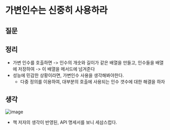 # 가변인수는 신중히 사용하라



## 질문



## 정리

- 가변 인수를 호출하면 -> 인수의 개숫와 길이가 같은 배열을 만들고, 인수들을 배열에 저장하여 -> 이 배열을 메서드에 넘겨준다
- 성능에 민감한 상황이라면, 가변인수 사용을 생각해봐야한다.
  - 다중 정의를 이용하여, 대부분의 호출에 사용되는 인수 갯수에 대한 해결을 하자



## 생각

![image](https://user-images.githubusercontent.com/71244638/105184460-b4a45500-5b72-11eb-8278-6cf8c21f1753.png)

- 책 저자의 생각이 반영된, API 명세서를 보니 세삼스럽다.